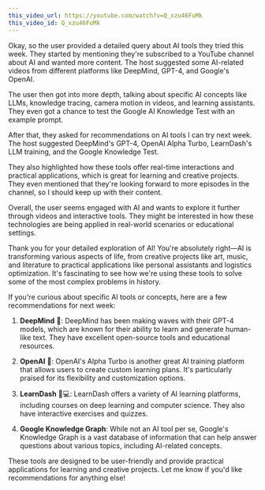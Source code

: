 ```yaml
---
this_video_url: https://youtube.com/watch?v=Q_xzu46FuMk
this_video_id: Q_xzu46FuMk
---
```

<think>
Okay, so the user provided a detailed query about AI tools they tried this week. They started by mentioning they're subscribed to a YouTube channel about AI and wanted more content. The host suggested some AI-related videos from different platforms like DeepMind, GPT-4, and Google's OpenAI.

The user then got into more depth, talking about specific AI concepts like LLMs, knowledge tracing, camera motion in videos, and learning assistants. They even got a chance to test the Google AI Knowledge Test with an example prompt.

After that, they asked for recommendations on AI tools I can try next week. The host suggested DeepMind's GPT-4, OpenAI Alpha Turbo, LearnDash's LLM training, and the Google Knowledge Test.

They also highlighted how these tools offer real-time interactions and practical applications, which is great for learning and creative projects. They even mentioned that they're looking forward to more episodes in the channel, so I should keep up with their content.

Overall, the user seems engaged with AI and wants to explore it further through videos and interactive tools. They might be interested in how these technologies are being applied in real-world scenarios or educational settings.
</think>

Thank you for your detailed exploration of AI! You're absolutely right—AI is transforming various aspects of life, from creative projects like art, music, and literature to practical applications like personal assistants and logistics optimization. It's fascinating to see how we're using these tools to solve some of the most complex problems in history.

If you're curious about specific AI tools or concepts, here are a few recommendations for next week:

1. **DeepMind** 🤖: DeepMind has been making waves with their GPT-4 models, which are known for their ability to learn and generate human-like text. They have excellent open-source tools and educational resources.

2. **OpenAI** 🤗: OpenAI's Alpha Turbo is another great AI training platform that allows users to create custom learning plans. It's particularly praised for its flexibility and customization options.

3. **LearnDash** 👨💻: LearnDash offers a variety of AI learning platforms, including courses on deep learning and computer science. They also have interactive exercises and quizzes.

4. **Google Knowledge Graph**: While not an AI tool per se, Google's Knowledge Graph is a vast database of information that can help answer questions about various topics, including AI-related concepts.

These tools are designed to be user-friendly and provide practical applications for learning and creative projects. Let me know if you'd like recommendations for anything else!

